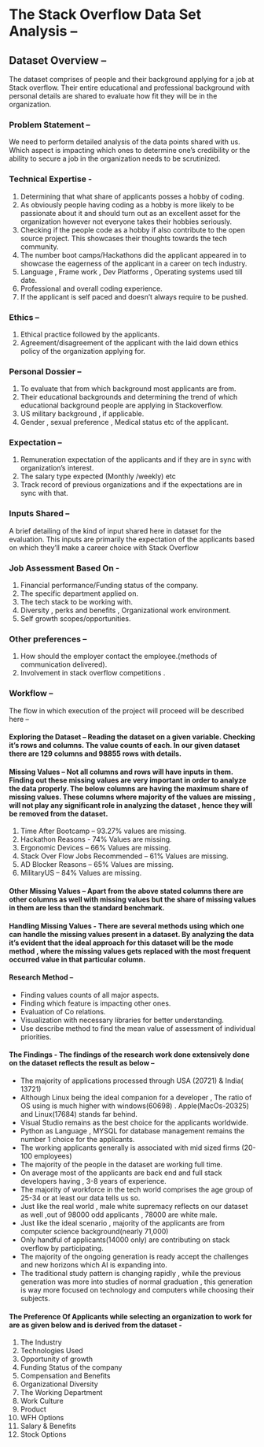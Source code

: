 # The Stack Overflow Data Set Analysis –

## Dataset Overview –

The dataset comprises of people and their background applying for a job at  Stack overflow. Their entire educational  and professional background with personal details are shared to evaluate how fit they will be in the organization.

### Problem Statement – 

We need to perform detailed analysis of the data points shared with us. Which aspect is impacting which ones to determine one’s credibility or the ability to secure a job in the organization needs to be scrutinized. 

### Technical Expertise -

1. 	Determining that what share of applicants posses a hobby of coding. 
2. 	As obviously people having coding as a hobby is more likely to be passionate about it and should turn out as an excellent asset for the organization however not everyone takes their hobbies seriously.
3. Checking if the people code as a hobby if also contribute to the open source project. This showcases their thoughts towards the tech community.	
4. The number boot camps/Hackathons did the applicant appeared in to showcase the eagerness of the applicant in a career on tech industry.
5. Language , Frame work , Dev Platforms , Operating systems  used till date.
6. Professional and overall coding experience.
7. If the applicant is self paced and doesn’t always require to be pushed.

### Ethics –

1. Ethical practice followed by the applicants.
2. Agreement/disagreement of the applicant with the laid down ethics policy of the organization applying for.

### Personal Dossier – 

1. To evaluate that from which background most applicants are from.
2. Their educational backgrounds and determining the trend of which educational background people are applying in Stackoverflow.
3. US military background , if applicable.
4. Gender , sexual preference , Medical status etc of the applicant.

### Expectation – 

1. Remuneration expectation of the applicants and if they are in sync with organization’s interest.
2. The salary type expected (Monthly /weekly) etc
3. Track record of previous organizations and if the expectations are in sync with that.

### Inputs Shared –

A brief detailing of the kind of input shared here in dataset for the evaluation. This inputs are primarily the expectation of the applicants based on which they’ll make a career choice with Stack Overflow

### Job Assessment Based On -  

1. Financial performance/Funding status of the company.
2. The specific department applied on.
3. The tech stack to be working with.
4. Diversity , perks and benefits , Organizational work environment.
5. Self growth scopes/opportunities.

### Other preferences – 

1. How should the employer contact the employee.(methods of communication delivered).
2. Involvement in stack overflow competitions .

### Workflow – 

The flow in which execution of the project will proceed will be described here – 

####	Exploring the Dataset – Reading the dataset on a given variable. Checking it’s rows and columns. The value counts of each.  In our given dataset there are 129 columns and 98855 rows with details.

####	Missing Values – Not all columns and rows will have inputs in them. Finding out these missing values are very important in order to analyze the data properly. The below columns are having the maximum share of missing values. These columns where majority of the values are missing , will not play any significant role in analyzing the dataset , hence they will be removed from the dataset.


1. Time After Bootcamp – 93.27% values are missing.
2. Hackathon Reasons  - 74% Values are missing.
3. Ergonomic Devices – 66% Values are missing.
4. Stack Over Flow Jobs Recommended – 61% Values are missing.
5. AD Blocker Reasons – 65% Values are missing.
6. MilitaryUS – 84% Values are missing.

####	Other Missing Values – Apart from the above stated columns there are other columns as well with missing values but the share of missing values in them are less than the standard benchmark.

####	Handling Missing Values -  There are several methods using which one can handle the missing values present in a dataset. By analyzing the data it’s evident that the ideal approach for this dataset will be the mode method , where the missing values gets replaced with the most frequent occurred value in that particular column.

####	Research Method –
* Finding values counts of all major aspects.
* Finding which feature is impacting other ones.
* Evaluation of Co relations.
* Visualization with necessary libraries for better understanding.
* Use describe method to find the mean value of assessment of individual priorities. 

####	The Findings -  The findings of the research work done extensively done on the dataset reflects the result as below –

* The majority of applications processed through USA (20721) & India( 13721)
* Although Linux being the ideal companion for a developer , The ratio of OS using is much higher with windows(60698) . Apple(MacOs-20325) and Linux(17684) stands far behind.
* Visual Studio remains as the best choice for the applicants worldwide.
* Python as Language , MYSQL for database management remains the number 1 choice for the applicants.
* The working applicants generally is associated with mid sized firms (20-100 employees)
* The majority of the people in the dataset are working full time.
* On average most of the applicants are back end and full stack developers having , 3-8 years of experience.
* The majority of workforce in the tech world comprises the age group of 25-34 or at least our data tells us so.
* Just like the real world , male white supremacy reflects on our dataset as well ,out of 98000 odd applicants , 78000 are white male.
* Just like the ideal scenario , majority of the applicants are from computer science background(nearly 71,000)
* Only handful of applicants(14000 only) are contributing on stack overflow by participating.
* The majority of the ongoing  generation is ready accept the challenges and new horizons which AI is expanding into.
* The traditional study pattern is changing rapidly , while the previous generation was more into studies of normal graduation , this generation is way more focused on technology and computers while choosing their subjects.


#### The Preference Of Applicants while selecting an organization to work for are as given below and is derived from the dataset -

1. The Industry	
2. Technologies Used	
3. Opportunity of growth
4. Funding Status of the company	
5. Compensation and Benefits	
6. Organizational Diversity
7. The Working Department	
8. Work Culture	
9. Product
10. WFH Options	
11. Salary & Benefits
12. Stock Options




















